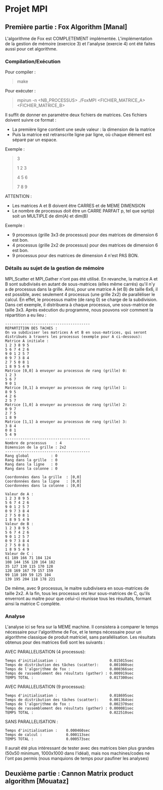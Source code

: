 # Projet MPI

## Première partie : Fox Algorithm [Manal]
L'algorithme de Fox est COMPLETEMENT implémentée. L'implémentation de la gestion de mémoire (exercice 3) et l'analyse (exercie 4) ont été faites aussi pour cet algorithme.

### Compilation/Exécution
Pour compiler :
> make

Pour exécuter :
> mpirun -n <NB_PROCESSUS> ./FoxMPI <FICHIER_MATRICE_A> <FICHIER_MATRICE_B>

Il suffit de donner en paramètre deux fichiers de matrices. Ces fichiers doivent suivre ce format : 
- La première ligne contient une seule valeur : la dimension de la matrice
- Puis la matrice est retranscrite ligne par ligne, où chaque élément est séparé par un espace.

Exemple :
>3
>
>1 2 3
>
>4 5 6
>
>7 8 9

ATTENTION : 
- Les matrices A et B doivent être CARRES et de MEME DIMENSION
- Le nombre de processus doit être un CARRE PARFAIT p, tel que sqrt(p) soit un MULTIPLE de dim(A) et dim(B)

Exemple : 
- 9 processus (grille 3x3 de processus) pour des matrices de dimension 6 est bon.
- 4 processus (grille 2x2 de processus) pour des matrices de dimension 6 est bon.
- 9 processus pour des matrices de dimension 4 n'est PAS BON.

### Détails au sujet de la gestion de mémoire
MPI_Scatter et MPI_Gather n'ont pas été utilisé. En revanche, la matrice A et B sont subdivisés en autant de sous-matrices (elles même carrés) qu'il n'y a de processus dans la grille. Ainsi, pour une matrice A (et B) de taille 6x6, il est possible, avec seulement 4 processus (une grille 2x2) de paralléliser le calcul. En effet, le processus maitre (de rang 0) se charge de la subdivision. Dans cet exemple, il distribuera à chaque processus, une sous-matrice de taille 3x3. Après exécution du programme, nous pouvons voir comment la répartition a eu lieu :

~~~~
---------------------------------------
REPARTITION DES TACHES :
On va subdiviser les matrices A et B en sous-matrices, qui seront distribués à travers les processus (exemple pour A ci-dessous):
Matrice A initiale : 
1 2 3 8 9 5
5 6 7 4 2 6
9 0 1 2 5 7
0 9 7 3 8 4
2 7 5 0 8 1
1 8 9 5 4 9
Matrice [0,0] à envoyer au processus de rang (grille) 0:
1 2 3
5 6 7
9 0 1
Matrice [0,1] à envoyer au processus de rang (grille) 1:
8 9 5
4 2 6
2 5 7
Matrice [1,0] à envoyer au processus de rang (grille) 2:
0 9 7
2 7 5
1 8 9
Matrice [1,1] à envoyer au processus de rang (grille) 3:
3 8 4
0 8 1
5 4 9
---------------------------------------
Nombre de processus    : 4
Dimension de la grille : 2x2
---------------------------------------
Rang global          : 0
Rang dans la grille  : 0
Rang dans la ligne   : 0
Rang dans la colonne : 0

Coordonnées dans la grille  : [0,0]
Coordonnées dans la ligne   : [0,0]
Coordonnées dans la colonne : [0,0]

Valeur de A :
1 2 3 8 9 5
5 6 7 4 2 6
9 0 1 2 5 7
0 9 7 3 8 4
2 7 5 0 8 1
1 8 9 5 4 9
Valeur de B :
1 2 3 8 9 5
5 6 7 4 2 6
9 0 1 2 5 7
0 9 7 3 8 4
2 7 5 0 8 1
1 8 9 5 4 9
Valeur de C :
61 189 166 71 184 124
108 144 156 120 164 182
35 127 130 115 170 128
128 169 167 79 157 159
99 110 109 59 125 104
139 195 204 118 178 221
~~~~

De même, avec 9 processus, le maitre subdivisera en sous-matrices de taille 2x2. A la fin, tous les processus ont leur sous-matrices de C, qu'ils enverront au maitre pour que celui-ci réunisse tous les résultats, formant ainsi la matrice C complète.

### Analyse
L'analyse ici se fera sur la MEME machine. Il consistera à comparer le temps nécessaire pour l'algorithme de Fox, et le temps nécessaire pour un algorithme classique de produit matriciel, sans parallélisation. Les résultats obtenus pour des matrices 6x6 sont les suivants :

AVEC PARALLELISATION (4 processus):
~~~~
Temps d'initialisation :                        0.015015sec
Temps de distribution des tâches (scatter):     0.001000sec
Temps de l'algorithme de fox :                  0.000366sec
Temps de rassemblement des résultats (gather) : 0.000919sec
TEMPS TOTAL :                                   0.017300sec
~~~~

AVEC PARALLELISATION (9 processus):
~~~~
Temps d'initialisation :                        0.018695sec
Temps de distribution des tâches (scatter):     0.001364sec
Temps de l'algorithme de fox :                  0.002370sec
Temps de rassemblement des résultats (gather) : 0.000081sec
TEMPS TOTAL :                                   0.022510sec
~~~~

SANS PARALLELISATION : 
~~~~
Temps d'initialisation :    0.000460sec
Temps de calcul :           0.000113sec
TEMPS TOTAL :               0.000573sec
~~~~

Il aurait été plus intéressant de tester avec des matrices bien plus grandes (50x50 minimum, 1000x1000 dans l'idéal), mais nos machines/codes ne l'ont pas permis (nous manquions de temps pour paufiner les analyses)

## Deuxième partie : Cannon Matrix product algorithm [Mouataz]
